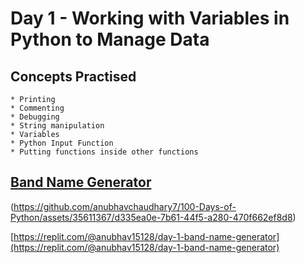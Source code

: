 # Day 1 - Working with Variables in Python to Manage Data
## Concepts Practised
    * Printing
    * Commenting
    * Debugging
    * String manipulation
    * Variables
    * Python Input Function
    * Putting functions inside other functions

## [Band Name Generator](https://replit.com/@anubhav15128/day-1-band-name-generator)

(https://github.com/anubhavchaudhary7/100-Days-of-Python/assets/35611367/d335ea0e-7b61-44f5-a280-470f662ef8d8)

[https://replit.com/@anubhav15128/day-1-band-name-generator](https://replit.com/@anubhav15128/day-1-band-name-generator)

